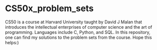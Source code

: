 # CS50x_problem_sets
CS50 is a course at Harvard University taught by David J Malan that introduces the intellectual enterprises of computer science and the art of programming. Languages include C, Python, and SQL. In this repository, one can find my solutions to the problem sets from the course. Hope this helps:)
